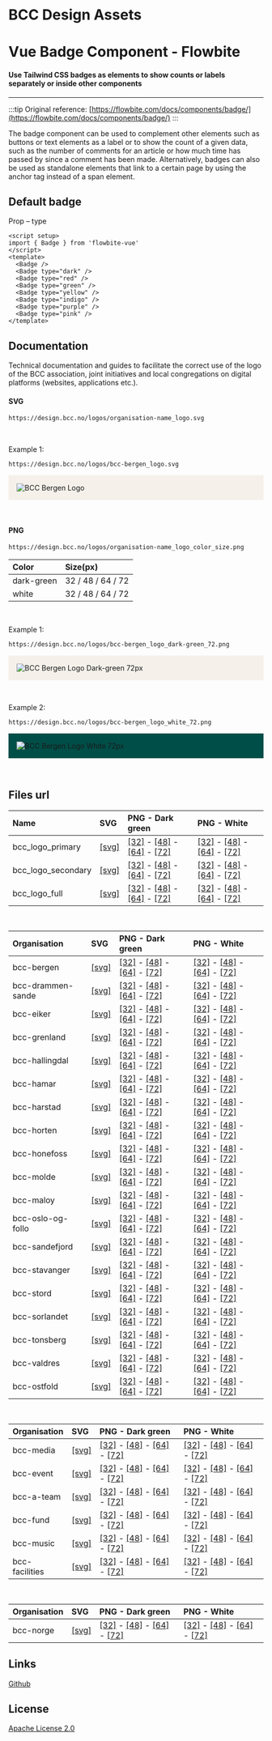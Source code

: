 # BCC Design Assets

<script setup>
// import BadgeTypesExample from './components/badge/examples/BadgeSizesExample.vue'
</script>

# Vue Badge Component - Flowbite

#### Use Tailwind CSS badges as elements to show counts or labels separately or inside other components

---

:::tip
Original reference: [https://flowbite.com/docs/components/badge/](https://flowbite.com/docs/components/badge/)
:::

The badge component can be used to complement other elements such as buttons or text elements as a label or to show the count of a given data, such as the number of comments for an article or how much time has passed by since a comment has been made.
Alternatively, badges can also be used as standalone elements that link to a certain page by using the anchor tag instead of a span element.

## Default badge

Prop – type

<OtherComponent />
<Foo-Bar />
<badge-examples-BadgeTypesExample />

```vue
<script setup>
import { Badge } from 'flowbite-vue'
</script>
<template>
  <Badge />
  <Badge type="dark" />
  <Badge type="red" />
  <Badge type="green" />
  <Badge type="yellow" />
  <Badge type="indigo" />
  <Badge type="purple" />
  <Badge type="pink" />
</template>
```

## Documentation

<p>Technical documentation and guides to facilitate the correct use of the logo of the BCC association, joint initiatives and local congregations on digital platforms (websites, applications etc.).</p>

#### SVG

```bash
https://design.bcc.no/logos/organisation-name_logo.svg
```

<br>
<p>Example 1:</p>

```bash
https://design.bcc.no/logos/bcc-bergen_logo.svg
```

<p style="background-color:#F5F1EA; padding: 1rem">
    <img src="https://design.bcc.no/logos/bcc-bergen_logo.svg" alt="BCC Bergen Logo" />
</p>

<br>

#### PNG

```bash
https://design.bcc.no/logos/organisation-name_logo_color_size.png
```

| **Color**  | **Size(px)**      |
| :--------- | :---------------- |
| dark-green | 32 / 48 / 64 / 72 |
| white      | 32 / 48 / 64 / 72 |

<br>
<p>Example 1:</p>

```bash
https://design.bcc.no/logos/bcc-bergen_logo_dark-green_72.png
```

<p style="background-color:#F5F1EA; padding: 1rem">
    <img src="https://design.bcc.no/logos/bcc-bergen_logo_dark-green_72.png" alt="BCC Bergen Logo Dark-green 72px"/>
</p>

<br>
<p>Example 2:</p>

```bash
https://design.bcc.no/logos/bcc-bergen_logo_white_72.png
```

<p style="background-color:#004E48; padding: 1rem">
    <img src="https://design.bcc.no/logos/bcc-bergen_logo_white_72.png" alt="BCC Bergen Logo White 72px" />
</p>

<br>

## Files url

| **Name**           | **SVG**                                                     | **PNG - Dark green**                                                                                                                                                                                                                                                                                      | **PNG - White**                                                                                                                                                                                                                                                                       |
| :----------------- | :---------------------------------------------------------- | :-------------------------------------------------------------------------------------------------------------------------------------------------------------------------------------------------------------------------------------------------------------------------------------------------------- | :------------------------------------------------------------------------------------------------------------------------------------------------------------------------------------------------------------------------------------------------------------------------------------ |
| bcc_logo_primary   | [[svg]](https://design.bcc.no/logos/bcc_logo_primary.svg)   | [[32]](https://design.bcc.no/logos/bcc_logo_primary_dark-green_32.png) - [[48]](https://design.bcc.no/logos/bcc_logo_primary_dark-green_48.png) - [[64]](https://design.bcc.no/logos/bcc_logo_primary_dark-green_64.png) - [[72]](https://design.bcc.no/logos/bcc_logo_primary_dark-green_72.png)         | [[32]](https://design.bcc.no/logos/bcc_logo_primary_white_32.png) - [[48]](https://design.bcc.no/logos/bcc_logo_primary_white_48.png) - [[64]](https://design.bcc.no/logos/bcc_logo_primary_white_64.png) - [[72]](https://design.bcc.no/logos/bcc_logo_primary_white_72.png)         |
| bcc_logo_secondary | [[svg]](https://design.bcc.no/logos/bcc_logo_secondary.svg) | [[32]](https://design.bcc.no/logos/bcc_logo_secondary_dark-green_32.png) - [[48]](https://design.bcc.no/logos/bcc_logo_secondary_dark-green_48.png) - [[64]](https://design.bcc.no/logos/bcc_logo_secondary_dark-green_64.png) - [[72]](https://design.bcc.no/logos/bcc_logo_secondary_dark-green_72.png) | [[32]](https://design.bcc.no/logos/bcc_logo_secondary_white_32.png) - [[48]](https://design.bcc.no/logos/bcc_logo_secondary_white_48.png) - [[64]](https://design.bcc.no/logos/bcc_logo_secondary_white_64.png) - [[72]](https://design.bcc.no/logos/bcc_logo_secondary_white_72.png) |
| bcc_logo_full      | [[svg]](https://design.bcc.no/logos/bcc_logo_full.svg)      | [[32]](https://design.bcc.no/logos/bcc_logo_full_dark-green_32.png) - [[48]](https://design.bcc.no/logos/bcc_logo_full_dark-green_48.png) - [[64]](https://design.bcc.no/logos/bcc_logo_full_dark-green_64.png) - [[72]](https://design.bcc.no/logos/bcc_logo_full_dark-green_72.png)                     | [[32]](https://design.bcc.no/logos/bcc_logo_full_white_32.png) - [[48]](https://design.bcc.no/logos/bcc_logo_full_white_48.png) - [[64]](https://design.bcc.no/logos/bcc_logo_full_white_64.png) - [[72]](https://design.bcc.no/logos/bcc_logo_full_white_72.png)                     |

<br>

| **Organisation**  | **SVG**                                                         | **PNG - Dark green**                                                                                                                                                                                                                                                                                                      | **PNG - White**                                                                                                                                                                                                                                                                                       |
| :---------------- | :-------------------------------------------------------------- | :------------------------------------------------------------------------------------------------------------------------------------------------------------------------------------------------------------------------------------------------------------------------------------------------------------------------ | :---------------------------------------------------------------------------------------------------------------------------------------------------------------------------------------------------------------------------------------------------------------------------------------------------- |
| bcc-bergen        | [[svg]](https://design.bcc.no/logos/bcc-bergen_logo.svg)        | [[32]](https://design.bcc.no/logos/bcc-bergen_logo_dark-green_32.png) - [[48]](https://design.bcc.no/logos/bcc-bergen_logo_dark-green_48.png) - [[64]](https://design.bcc.no/logos/bcc-bergen_logo_dark-green_64.png) - [[72]](https://design.bcc.no/logos/bcc-bergen_logo_dark-green_72.png)                             | [[32]](https://design.bcc.no/logos/bcc-bergen_logo_white_32.png) - [[48]](https://design.bcc.no/logos/bcc-bergen_logo_white_48.png) - [[64]](https://design.bcc.no/logos/bcc-bergen_logo_white_64.png) - [[72]](https://design.bcc.no/logos/bcc-bergen_logo_white_72.png)                             |
| bcc-drammen-sande | [[svg]](https://design.bcc.no/logos/bcc-drammen-sande_logo.svg) | [[32]](https://design.bcc.no/logos/bcc-drammen-sande_logo_dark-green_32.png) - [[48]](https://design.bcc.no/logos/bcc-drammen-sande_logo_dark-green_48.png) - [[64]](https://design.bcc.no/logos/bcc-drammen-sande_logo_dark-green_64.png) - [[72]](https://design.bcc.no/logos/bcc-drammen-sande_logo_dark-green_72.png) | [[32]](https://design.bcc.no/logos/bcc-drammen-sande_logo_white_32.png) - [[48]](https://design.bcc.no/logos/bcc-drammen-sande_logo_white_48.png) - [[64]](https://design.bcc.no/logos/bcc-drammen-sande_logo_white_64.png) - [[72]](https://design.bcc.no/logos/bcc-drammen-sande_logo_white_72.png) |
| bcc-eiker         | [[svg]](https://design.bcc.no/logos/bcc-eiker_logo.svg)         | [[32]](https://design.bcc.no/logos/bcc-eiker_logo_dark-green_32.png) - [[48]](https://design.bcc.no/logos/bcc-eiker_logo_dark-green_48.png) - [[64]](https://design.bcc.no/logos/bcc-eiker_logo_dark-green_64.png) - [[72]](https://design.bcc.no/logos/bcc-eiker_logo_dark-green_72.png)                                 | [[32]](https://design.bcc.no/logos/bcc-eiker_logo_white_32.png) - [[48]](https://design.bcc.no/logos/bcc-eiker_logo_white_48.png) - [[64]](https://design.bcc.no/logos/bcc-eiker_logo_white_64.png) - [[72]](https://design.bcc.no/logos/bcc-eiker_logo_white_72.png)                                 |
| bcc-grenland      | [[svg]](https://design.bcc.no/logos/bcc-grenland_logo.svg)      | [[32]](https://design.bcc.no/logos/bcc-grenland_logo_dark-green_32.png) - [[48]](https://design.bcc.no/logos/bcc-grenland_logo_dark-green_48.png) - [[64]](https://design.bcc.no/logos/bcc-grenland_logo_dark-green_64.png) - [[72]](https://design.bcc.no/logos/bcc-grenland_logo_dark-green_72.png)                     | [[32]](https://design.bcc.no/logos/bcc-grenland_logo_white_32.png) - [[48]](https://design.bcc.no/logos/bcc-grenland_logo_white_48.png) - [[64]](https://design.bcc.no/logos/bcc-grenland_logo_white_64.png) - [[72]](https://design.bcc.no/logos/bcc-grenland_logo_white_72.png)                     |
| bcc-hallingdal    | [[svg]](https://design.bcc.no/logos/bcc-hallingdal_logo.svg)    | [[32]](https://design.bcc.no/logos/bcc-hallingdal_logo_dark-green_32.png) - [[48]](https://design.bcc.no/logos/bcc-hallingdal_logo_dark-green_48.png) - [[64]](https://design.bcc.no/logos/bcc-hallingdal_logo_dark-green_64.png) - [[72]](https://design.bcc.no/logos/bcc-hallingdal_logo_dark-green_72.png)             | [[32]](https://design.bcc.no/logos/bcc-hallingdal_logo_white_32.png) - [[48]](https://design.bcc.no/logos/bcc-hallingdal_logo_white_48.png) - [[64]](https://design.bcc.no/logos/bcc-hallingdal_logo_white_64.png) - [[72]](https://design.bcc.no/logos/bcc-hallingdal_logo_white_72.png)             |
| bcc-hamar         | [[svg]](https://design.bcc.no/logos/bcc-hamar_logo.svg)         | [[32]](https://design.bcc.no/logos/bcc-hamar_logo_dark-green_32.png) - [[48]](https://design.bcc.no/logos/bcc-hamar_logo_dark-green_48.png) - [[64]](https://design.bcc.no/logos/bcc-hamar_logo_dark-green_64.png) - [[72]](https://design.bcc.no/logos/bcc-hamar_logo_dark-green_72.png)                                 | [[32]](https://design.bcc.no/logos/bcc-hamar_logo_white_32.png) - [[48]](https://design.bcc.no/logos/bcc-hamar_logo_white_48.png) - [[64]](https://design.bcc.no/logos/bcc-hamar_logo_white_64.png) - [[72]](https://design.bcc.no/logos/bcc-hamar_logo_white_72.png)                                 |
| bcc-harstad       | [[svg]](https://design.bcc.no/logos/bcc-harstad_logo.svg)       | [[32]](https://design.bcc.no/logos/bcc-harstad_logo_dark-green_32.png) - [[48]](https://design.bcc.no/logos/bcc-harstad_logo_dark-green_48.png) - [[64]](https://design.bcc.no/logos/bcc-harstad_logo_dark-green_64.png) - [[72]](https://design.bcc.no/logos/bcc-harstad_logo_dark-green_72.png)                         | [[32]](https://design.bcc.no/logos/bcc-harstad_logo_white_32.png) - [[48]](https://design.bcc.no/logos/bcc-harstad_logo_white_48.png) - [[64]](https://design.bcc.no/logos/bcc-harstad_logo_white_64.png) - [[72]](https://design.bcc.no/logos/bcc-harstad_logo_white_72.png)                         |
| bcc-horten        | [[svg]](https://design.bcc.no/logos/bcc-horten_logo.svg)        | [[32]](https://design.bcc.no/logos/bcc-horten_logo_dark-green_32.png) - [[48]](https://design.bcc.no/logos/bcc-horten_logo_dark-green_48.png) - [[64]](https://design.bcc.no/logos/bcc-horten_logo_dark-green_64.png) - [[72]](https://design.bcc.no/logos/bcc-horten_logo_dark-green_72.png)                             | [[32]](https://design.bcc.no/logos/bcc-horten_logo_white_32.png) - [[48]](https://design.bcc.no/logos/bcc-horten_logo_white_48.png) - [[64]](https://design.bcc.no/logos/bcc-horten_logo_white_64.png) - [[72]](https://design.bcc.no/logos/bcc-horten_logo_white_72.png)                             |
| bcc-honefoss      | [[svg]](https://design.bcc.no/logos/bcc-honefoss_logo.svg)      | [[32]](https://design.bcc.no/logos/bcc-honefoss_logo_dark-green_32.png) - [[48]](https://design.bcc.no/logos/bcc-honefoss_logo_dark-green_48.png) - [[64]](https://design.bcc.no/logos/bcc-honefoss_logo_dark-green_64.png) - [[72]](https://design.bcc.no/logos/bcc-honefoss_logo_dark-green_72.png)                     | [[32]](https://design.bcc.no/logos/bcc-honefoss_logo_white_32.png) - [[48]](https://design.bcc.no/logos/bcc-honefoss_logo_white_48.png) - [[64]](https://design.bcc.no/logos/bcc-honefoss_logo_white_64.png) - [[72]](https://design.bcc.no/logos/bcc-honefoss_logo_white_72.png)                     |
| bcc-molde         | [[svg]](https://design.bcc.no/logos/bcc-molde_logo.svg)         | [[32]](https://design.bcc.no/logos/bcc-molde_logo_dark-green_32.png) - [[48]](https://design.bcc.no/logos/bcc-molde_logo_dark-green_48.png) - [[64]](https://design.bcc.no/logos/bcc-molde_logo_dark-green_64.png) - [[72]](https://design.bcc.no/logos/bcc-molde_logo_dark-green_72.png)                                 | [[32]](https://design.bcc.no/logos/bcc-molde_logo_white_32.png) - [[48]](https://design.bcc.no/logos/bcc-molde_logo_white_48.png) - [[64]](https://design.bcc.no/logos/bcc-molde_logo_white_64.png) - [[72]](https://design.bcc.no/logos/bcc-molde_logo_white_72.png)                                 |
| bcc-maloy         | [[svg]](https://design.bcc.no/logos/bcc-maloy_logo.svg)         | [[32]](https://design.bcc.no/logos/bcc-maloy_logo_dark-green_32.png) - [[48]](https://design.bcc.no/logos/bcc-maloy_logo_dark-green_48.png) - [[64]](https://design.bcc.no/logos/bcc-maloy_logo_dark-green_64.png) - [[72]](https://design.bcc.no/logos/bcc-maloy_logo_dark-green_72.png)                                 | [[32]](https://design.bcc.no/logos/bcc-maloy_logo_white_32.png) - [[48]](https://design.bcc.no/logos/bcc-maloy_logo_white_48.png) - [[64]](https://design.bcc.no/logos/bcc-maloy_logo_white_64.png) - [[72]](https://design.bcc.no/logos/bcc-maloy_logo_white_72.png)                                 |
| bcc-oslo-og-follo | [[svg]](https://design.bcc.no/logos/bcc-oslo-og-follo_logo.svg) | [[32]](https://design.bcc.no/logos/bcc-oslo-og-follo_logo_dark-green_32.png) - [[48]](https://design.bcc.no/logos/bcc-oslo-og-follo_logo_dark-green_48.png) - [[64]](https://design.bcc.no/logos/bcc-oslo-og-follo_logo_dark-green_64.png) - [[72]](https://design.bcc.no/logos/bcc-oslo-og-follo_logo_dark-green_72.png) | [[32]](https://design.bcc.no/logos/bcc-oslo-og-follo_logo_white_32.png) - [[48]](https://design.bcc.no/logos/bcc-oslo-og-follo_logo_white_48.png) - [[64]](https://design.bcc.no/logos/bcc-oslo-og-follo_logo_white_64.png) - [[72]](https://design.bcc.no/logos/bcc-oslo-og-follo_logo_white_72.png) |
| bcc-sandefjord    | [[svg]](https://design.bcc.no/logos/bcc-sandefjord_logo.svg)    | [[32]](https://design.bcc.no/logos/bcc-sandefjord_logo_dark-green_32.png) - [[48]](https://design.bcc.no/logos/bcc-sandefjord_logo_dark-green_48.png) - [[64]](https://design.bcc.no/logos/bcc-sandefjord_logo_dark-green_64.png) - [[72]](https://design.bcc.no/logos/bcc-sandefjord_logo_dark-green_72.png)             | [[32]](https://design.bcc.no/logos/bcc-sandefjord_logo_white_32.png) - [[48]](https://design.bcc.no/logos/bcc-sandefjord_logo_white_48.png) - [[64]](https://design.bcc.no/logos/bcc-sandefjord_logo_white_64.png) - [[72]](https://design.bcc.no/logos/bcc-sandefjord_logo_white_72.png)             |
| bcc-stavanger     | [[svg]](https://design.bcc.no/logos/bcc-stavanger_logo.svg)     | [[32]](https://design.bcc.no/logos/bcc-stavanger_logo_dark-green_32.png) - [[48]](https://design.bcc.no/logos/bcc-stavanger_logo_dark-green_48.png) - [[64]](https://design.bcc.no/logos/bcc-stavanger_logo_dark-green_64.png) - [[72]](https://design.bcc.no/logos/bcc-stavanger_logo_dark-green_72.png)                 | [[32]](https://design.bcc.no/logos/bcc-stavanger_logo_white_32.png) - [[48]](https://design.bcc.no/logos/bcc-stavanger_logo_white_48.png) - [[64]](https://design.bcc.no/logos/bcc-stavanger_logo_white_64.png) - [[72]](https://design.bcc.no/logos/bcc-stavanger_logo_white_72.png)                 |
| bcc-stord         | [[svg]](https://design.bcc.no/logos/bcc-stord_logo.svg)         | [[32]](https://design.bcc.no/logos/bcc-stord_logo_dark-green_32.png) - [[48]](https://design.bcc.no/logos/bcc-stord_logo_dark-green_48.png) - [[64]](https://design.bcc.no/logos/bcc-stord_logo_dark-green_64.png) - [[72]](https://design.bcc.no/logos/bcc-stord_logo_dark-green_72.png)                                 | [[32]](https://design.bcc.no/logos/bcc-stord_logo_white_32.png) - [[48]](https://design.bcc.no/logos/bcc-stord_logo_white_48.png) - [[64]](https://design.bcc.no/logos/bcc-stord_logo_white_64.png) - [[72]](https://design.bcc.no/logos/bcc-stord_logo_white_72.png)                                 |
| bcc-sorlandet     | [[svg]](https://design.bcc.no/logos/bcc-sorlandet_logo.svg)     | [[32]](https://design.bcc.no/logos/bcc-sorlandet_logo_dark-green_32.png) - [[48]](https://design.bcc.no/logos/bcc-sorlandet_logo_dark-green_48.png) - [[64]](https://design.bcc.no/logos/bcc-sorlandet_logo_dark-green_64.png) - [[72]](https://design.bcc.no/logos/bcc-sorlandet_logo_dark-green_72.png)                 | [[32]](https://design.bcc.no/logos/bcc-sorlandet_logo_white_32.png) - [[48]](https://design.bcc.no/logos/bcc-sorlandet_logo_white_48.png) - [[64]](https://design.bcc.no/logos/bcc-sorlandet_logo_white_64.png) - [[72]](https://design.bcc.no/logos/bcc-sorlandet_logo_white_72.png)                 |
| bcc-tonsberg      | [[svg]](https://design.bcc.no/logos/bcc-tonsberg_logo.svg)      | [[32]](https://design.bcc.no/logos/bcc-tonsberg_logo_dark-green_32.png) - [[48]](https://design.bcc.no/logos/bcc-tonsberg_logo_dark-green_48.png) - [[64]](https://design.bcc.no/logos/bcc-tonsberg_logo_dark-green_64.png) - [[72]](https://design.bcc.no/logos/bcc-tonsberg_logo_dark-green_72.png)                     | [[32]](https://design.bcc.no/logos/bcc-tonsberg_logo_white_32.png) - [[48]](https://design.bcc.no/logos/bcc-tonsberg_logo_white_48.png) - [[64]](https://design.bcc.no/logos/bcc-tonsberg_logo_white_64.png) - [[72]](https://design.bcc.no/logos/bcc-tonsberg_logo_white_72.png)                     |
| bcc-valdres       | [[svg]](https://design.bcc.no/logos/bcc-valdres_logo.svg)       | [[32]](https://design.bcc.no/logos/bcc-valdres_logo_dark-green_32.png) - [[48]](https://design.bcc.no/logos/bcc-valdres_logo_dark-green_48.png) - [[64]](https://design.bcc.no/logos/bcc-valdres_logo_dark-green_64.png) - [[72]](https://design.bcc.no/logos/bcc-valdres_logo_dark-green_72.png)                         | [[32]](https://design.bcc.no/logos/bcc-valdres_logo_white_32.png) - [[48]](https://design.bcc.no/logos/bcc-valdres_logo_white_48.png) - [[64]](https://design.bcc.no/logos/bcc-valdres_logo_white_64.png) - [[72]](https://design.bcc.no/logos/bcc-valdres_logo_white_72.png)                         |
| bcc-ostfold       | [[svg]](https://design.bcc.no/logos/bcc-ostfold_logo.svg)       | [[32]](https://design.bcc.no/logos/bcc-ostfold_logo_dark-green_32.png) - [[48]](https://design.bcc.no/logos/bcc-ostfold_logo_dark-green_48.png) - [[64]](https://design.bcc.no/logos/bcc-ostfold_logo_dark-green_64.png) - [[72]](https://design.bcc.no/logos/bcc-ostfold_logo_dark-green_72.png)                         | [[32]](https://design.bcc.no/logos/bcc-ostfold_logo_white_32.png) - [[48]](https://design.bcc.no/logos/bcc-ostfold_logo_white_48.png) - [[64]](https://design.bcc.no/logos/bcc-ostfold_logo_white_64.png) - [[72]](https://design.bcc.no/logos/bcc-ostfold_logo_white_72.png)                         |

<br>

| **Organisation** | **SVG**                                                      | **PNG - Dark green**                                                                                                                                                                                                                                                                                          | **PNG - White**                                                                                                                                                                                                                                                                           |
| :--------------- | :----------------------------------------------------------- | :------------------------------------------------------------------------------------------------------------------------------------------------------------------------------------------------------------------------------------------------------------------------------------------------------------ | :---------------------------------------------------------------------------------------------------------------------------------------------------------------------------------------------------------------------------------------------------------------------------------------- |
| bcc-media        | [[svg]](https://design.bcc.no/logos/bcc-media_logo.svg)      | [[32]](https://design.bcc.no/logos/bcc-media_logo_dark-green_32.png) - [[48]](https://design.bcc.no/logos/bcc-media_logo_dark-green_48.png) - [[64]](https://design.bcc.no/logos/bcc-media_logo_dark-green_64.png) - [[72]](https://design.bcc.no/logos/bcc-media_logo_dark-green_72.png)                     | [[32]](https://design.bcc.no/logos/bcc-media_logo_white_32.png) - [[48]](https://design.bcc.no/logos/bcc-media_logo_white_48.png) - [[64]](https://design.bcc.no/logos/bcc-media_logo_white_64.png) - [[72]](https://design.bcc.no/logos/bcc-media_logo_white_72.png)                     |
| bcc-event        | [[svg]](https://design.bcc.no/logos/bcc-event_logo.svg)      | [[32]](https://design.bcc.no/logos/bcc-event_logo_dark-green_32.png) - [[48]](https://design.bcc.no/logos/bcc-event_logo_dark-green_48.png) - [[64]](https://design.bcc.no/logos/bcc-event_logo_dark-green_64.png) - [[72]](https://design.bcc.no/logos/bcc-event_logo_dark-green_72.png)                     | [[32]](https://design.bcc.no/logos/bcc-event_logo_white_32.png) - [[48]](https://design.bcc.no/logos/bcc-event_logo_white_48.png) - [[64]](https://design.bcc.no/logos/bcc-event_logo_white_64.png) - [[72]](https://design.bcc.no/logos/bcc-event_logo_white_72.png)                     |
| bcc-a-team       | [[svg]](https://design.bcc.no/logos/bcc-a-team_logo.svg)     | [[32]](https://design.bcc.no/logos/bcc-a-team_logo_dark-green_32.png) - [[48]](https://design.bcc.no/logos/bcc-a-team_logo_dark-green_48.png) - [[64]](https://design.bcc.no/logos/bcc-a-team_logo_dark-green_64.png) - [[72]](https://design.bcc.no/logos/bcc-a-team_logo_dark-green_72.png)                 | [[32]](https://design.bcc.no/logos/bcc-a-team_logo_white_32.png) - [[48]](https://design.bcc.no/logos/bcc-a-team_logo_white_48.png) - [[64]](https://design.bcc.no/logos/bcc-a-team_logo_white_64.png) - [[72]](https://design.bcc.no/logos/bcc-a-team_logo_white_72.png)                 |
| bcc-fund         | [[svg]](https://design.bcc.no/logos/bcc-fund_logo.svg)       | [[32]](https://design.bcc.no/logos/bcc-fund_logo_dark-green_32.png) - [[48]](https://design.bcc.no/logos/bcc-fund_logo_dark-green_48.png) - [[64]](https://design.bcc.no/logos/bcc-fund_logo_dark-green_64.png) - [[72]](https://design.bcc.no/logos/bcc-fund_logo_dark-green_72.png)                         | [[32]](https://design.bcc.no/logos/bcc-fund_logo_white_32.png) - [[48]](https://design.bcc.no/logos/bcc-fund_logo_white_48.png) - [[64]](https://design.bcc.no/logos/bcc-fund_logo_white_64.png) - [[72]](https://design.bcc.no/logos/bcc-fund_logo_white_72.png)                         |
| bcc-music        | [[svg]](https://design.bcc.no/logos/bcc-music_logo.svg)      | [[32]](https://design.bcc.no/logos/bcc-music_logo_dark-green_32.png) - [[48]](https://design.bcc.no/logos/bcc-music_logo_dark-green_48.png) - [[64]](https://design.bcc.no/logos/bcc-music_logo_dark-green_64.png) - [[72]](https://design.bcc.no/logos/bcc-music_logo_dark-green_72.png)                     | [[32]](https://design.bcc.no/logos/bcc-music_logo_white_32.png) - [[48]](https://design.bcc.no/logos/bcc-music_logo_white_48.png) - [[64]](https://design.bcc.no/logos/bcc-music_logo_white_64.png) - [[72]](https://design.bcc.no/logos/bcc-music_logo_white_72.png)                     |
| bcc-facilities   | [[svg]](https://design.bcc.no/logos/bcc-facilities_logo.svg) | [[32]](https://design.bcc.no/logos/bcc-facilities_logo_dark-green_32.png) - [[48]](https://design.bcc.no/logos/bcc-facilities_logo_dark-green_48.png) - [[64]](https://design.bcc.no/logos/bcc-facilities_logo_dark-green_64.png) - [[72]](https://design.bcc.no/logos/bcc-facilities_logo_dark-green_72.png) | [[32]](https://design.bcc.no/logos/bcc-facilities_logo_white_32.png) - [[48]](https://design.bcc.no/logos/bcc-facilities_logo_white_48.png) - [[64]](https://design.bcc.no/logos/bcc-facilities_logo_white_64.png) - [[72]](https://design.bcc.no/logos/bcc-facilities_logo_white_72.png) |

<br>

| **Organisation** | **SVG**                                                 | **PNG - Dark green**                                                                                                                                                                                                                                                                      | **PNG - White**                                                                                                                                                                                                                                                       |
| :--------------- | :------------------------------------------------------ | :---------------------------------------------------------------------------------------------------------------------------------------------------------------------------------------------------------------------------------------------------------------------------------------- | :-------------------------------------------------------------------------------------------------------------------------------------------------------------------------------------------------------------------------------------------------------------------- |
| bcc-norge        | [[svg]](https://design.bcc.no/logos/bcc-norge_logo.svg) | [[32]](https://design.bcc.no/logos/bcc-norge_logo_dark-green_32.png) - [[48]](https://design.bcc.no/logos/bcc-norge_logo_dark-green_48.png) - [[64]](https://design.bcc.no/logos/bcc-norge_logo_dark-green_64.png) - [[72]](https://design.bcc.no/logos/bcc-norge_logo_dark-green_72.png) | [[32]](https://design.bcc.no/logos/bcc-norge_logo_white_32.png) - [[48]](https://design.bcc.no/logos/bcc-norge_logo_white_48.png) - [[64]](https://design.bcc.no/logos/bcc-norge_logo_white_64.png) - [[72]](https://design.bcc.no/logos/bcc-norge_logo_white_72.png) |

## Links

[Github](https://github.com/bcc-code/bcc-design)

## License

[Apache License 2.0](https://github.com/bcc-code/bcc-design/blob/main/LICENSE.md)
